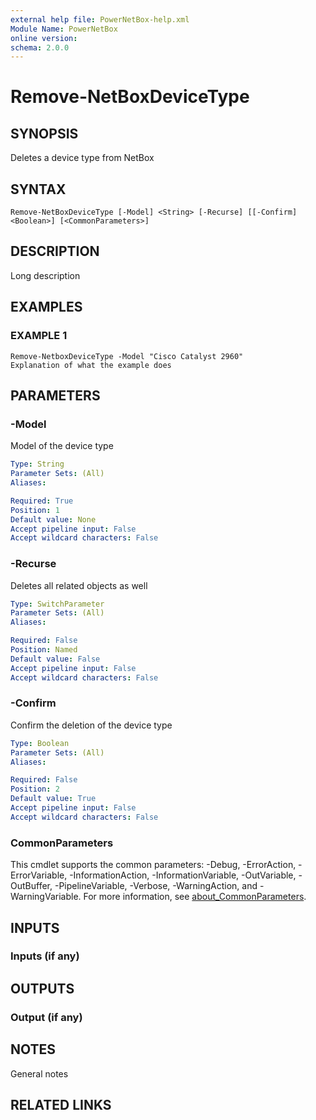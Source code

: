 ```yaml
---
external help file: PowerNetBox-help.xml
Module Name: PowerNetBox
online version:
schema: 2.0.0
---
```


# Remove-NetBoxDeviceType

## SYNOPSIS
Deletes a device type from NetBox

## SYNTAX

```
Remove-NetBoxDeviceType [-Model] <String> [-Recurse] [[-Confirm] <Boolean>] [<CommonParameters>]
```

## DESCRIPTION
Long description

## EXAMPLES

### EXAMPLE 1
```
Remove-NetboxDeviceType -Model "Cisco Catalyst 2960"
Explanation of what the example does
```

## PARAMETERS

### -Model
Model of the device type

```yaml
Type: String
Parameter Sets: (All)
Aliases:

Required: True
Position: 1
Default value: None
Accept pipeline input: False
Accept wildcard characters: False
```

### -Recurse
Deletes all related objects as well

```yaml
Type: SwitchParameter
Parameter Sets: (All)
Aliases:

Required: False
Position: Named
Default value: False
Accept pipeline input: False
Accept wildcard characters: False
```

### -Confirm
Confirm the deletion of the device type

```yaml
Type: Boolean
Parameter Sets: (All)
Aliases:

Required: False
Position: 2
Default value: True
Accept pipeline input: False
Accept wildcard characters: False
```

### CommonParameters
This cmdlet supports the common parameters: -Debug, -ErrorAction, -ErrorVariable, -InformationAction, -InformationVariable, -OutVariable, -OutBuffer, -PipelineVariable, -Verbose, -WarningAction, and -WarningVariable. For more information, see [about_CommonParameters](http://go.microsoft.com/fwlink/?LinkID=113216).

## INPUTS

### Inputs (if any)
## OUTPUTS

### Output (if any)
## NOTES
General notes

## RELATED LINKS
